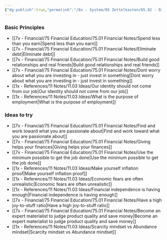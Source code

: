 ```yaml
---
{"dg-publish":true,"permalink":"/0x - System/05 Zettelkasten/05.02 - Digital Garden/03 Improve your finances/","title":"Improve your finances","noteIcon":""}
---
```



### Basic Principles
- [[7x - Financial/75 Financial Education/75.01 Financial Notes/Spend less than you earn\|Spend less than you earn]]
- [[7x - Financial/75 Financial Education/75.01 Financial Notes/Eliminate debt\|Eliminate debt]]
- [[7x - Financial/75 Financial Education/75.01 Financial Notes/Build good relationships and real friends\|Build good relationships and real friends]]
- [[7x - Financial/75 Financial Education/75.01 Financial Notes/Dont worry about what you are investing in - just invest in something\|Dont worry about what you are investing in - just invest in something]]
- [[1x - References/11 Notes/11.03 Ideas/Our identity should not come from our job\|Our identity should not come from our job]]
- [[1x - References/11 Notes/11.03 Ideas/What is the purpose of employment\|What is the purpose of employment]]
### Ideas to try
- [[7x - Financial/75 Financial Education/75.01 Financial Notes/Find and work toward what you are passionate about\|Find and work toward what you are passionate about]]
- [[7x - Financial/75 Financial Education/75.01 Financial Notes/Giving helps your finances\|Giving helps your finances]]
- [[7x - Financial/75 Financial Education/75.01 Financial Notes/Use the minimum possible to get the job done\|Use the minimum possible to get the job done]]
- [[1x - References/11 Notes/11.03 Ideas/Make yourself inflation proof\|Make yourself inflation proof]]
- [[1x - References/11 Notes/11.03 Ideas/Economic fears are often unrealistic\|Economic fears are often unrealistic]]
- [[1x - References/11 Notes/11.03 Ideas/Financial independence is having enough\|Financial independence is having enough]]
- [[7x - Financial/75 Financial Education/75.01 Financial Notes/Have a high joy-to-stuff ratio\|Have a high joy-to-stuff ratio]]
- [[7x - Financial/75 Financial Education/75.01 Financial Notes/Become an expert materialist to judge product quality and save money\|Become an expert materialist to judge product quality and save money]]
- [[1x - References/11 Notes/11.03 Ideas/Scarcity mindset vs Abundance mindset\|Scarcity mindset vs Abundance mindset]]